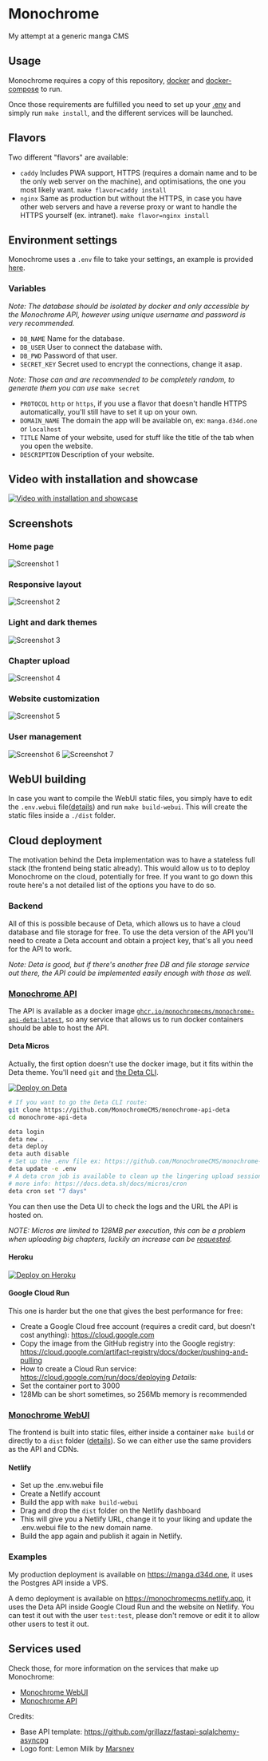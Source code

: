 # Monochrome

 My attempt at a generic manga CMS

## Usage

Monochrome requires a copy of this repository,
[docker](https://docs.docker.com/engine/install/)
and [docker-compose](https://docs.docker.com/compose/install/) to run.

Once those requirements are fulfilled you need to set up your
[.env](#environment-settings) and simply run
`make install`, and the different services will be launched.

## Flavors

Two different "flavors" are available:

* `caddy` Includes PWA support, HTTPS (requires a domain name and to be the
  only web server on the machine), and optimisations, the one you most
  likely want. `make flavor=caddy install`
* `nginx` Same as production but without the HTTPS, in case you have other web
  servers and have a reverse proxy or want to handle the HTTPS yourself
  (ex. intranet). `make flavor=nginx install`

## Environment settings

Monochrome uses a `.env` file to take your settings,
an example is provided [here](.env.example).

### Variables

*Note: The database should be isolated by docker and only accessible by the
Monochrome API, however using unique username and password is very recommended.*

* `DB_NAME` Name for the database.
* `DB_USER` User to connect the database with.
* `DB_PWD` Password of that user.
* `SECRET_KEY` Secret used to encrypt the connections, change it asap.

*Note: Those can and are recommended to be completely random, to generate them
you can use* `make secret`

* `PROTOCOL` `http` or `https`, if you use a flavor that doesn't handle HTTPS
  automatically, you'll still have to set it up on your own.
* `DOMAIN_NAME` The domain the app will be available on, ex: `manga.d34d.one`
  or `localhost`
* `TITLE` Name of your website, used for stuff like the title of the tab when
  you open the website.
* `DESCRIPTION` Description of your website.

## Video with installation and showcase

[![Video with installation and showcase](https://img.youtube.com/vi/W64busecNDA/0.jpg)](https://www.youtube.com/watch?v=W64busecNDA)

## Screenshots

### Home page

![Screenshot 1](.github/assets/monochrome_1.png)

### Responsive layout

![Screenshot 2](.github/assets/monochrome_2.png)

### Light and dark themes

![Screenshot 3](.github/assets/monochrome_3.png)

### Chapter upload

![Screenshot 4](.github/assets/monochrome_4.png)

### Website customization

![Screenshot 5](.github/assets/monochrome_5.png)

### User management

![Screenshot 6](.github/assets/monochrome_6.png)
![Screenshot 7](.github/assets/monochrome_7.png)

## WebUI building

In case you want to compile the WebUI static files, you simply have to edit the
`.env.webui` file([details](https://github.com/MonochromeCMS/monochrome-webui#environment-variables))
and run `make build-webui`. This will create the static files inside a `./dist` folder.

## Cloud deployment

The motivation behind the Deta implementation was to have a stateless full stack
(the frontend being static already). This would allow us to to deploy Monochrome
on the cloud, potentially for free. If you want to go down this route here's a
not detailed list of the options you have to do so.

### Backend

All of this is possible because of Deta, which allows us to have a cloud
database and file storage for free. To use the deta version of the API you'll
need to create a Deta account and obtain a project key, that's all you need
for the API to work.

*Note: Deta is good, but if there's another free DB and file storage service
out there, the API could be implemented easily enough with those as well.*

### [Monochrome API](https://github.com/MonochromeCMS/monochrome-api)

The API is available as a docker image
[`ghcr.io/monochromecms/monochrome-api-deta:latest`](https://github.com/MonochromeCMS/monochrome-api/pkgs/container/monochrome-api),
so any service that allows us to run docker containers should be able to host
the API.

#### Deta Micros

Actually, the first option doesn't use the docker image, but it fits within the
Deta theme. You'll need `git` and [the Deta CLI](https://docs.deta.sh/docs/cli/install).

[![Deploy on Deta](https://button.deta.dev/1/svg)](https://go.deta.dev/deploy?repo=https://github.com/MonochromeCMS/monochrome-api)

```bash
# If you want to go the Deta CLI route:
git clone https://github.com/MonochromeCMS/monochrome-api-deta
cd monochrome-api-deta

deta login
deta new .
deta deploy
deta auth disable
# Set up the .env file ex: https://github.com/MonochromeCMS/monochrome-api-deta/blob/main/.env.example
deta update -e .env
# A deta cron job is available to clean up the lingering upload sessions,
# more info: https://docs.deta.sh/docs/micros/cron
deta cron set "7 days"
```

You can then use the Deta UI to check the logs and the URL the API is hosted on.

*NOTE: Micros are limited to 128MB per execution, this can be a problem when
uploading big chapters, luckily an increase can be [requested](https://form.deta.dev/memory).*

#### Heroku

[![Deploy on Heroku](https://www.herokucdn.com/deploy/button.svg)](https://heroku.com/deploy?template=https://github.com/MonochromeCMS/monochrome-api)

#### Google Cloud Run

This one is harder but the one that gives the best performance for free:

* Create a Google Cloud free account (requires a credit card, but doesn't cost
  anything): https://cloud.google.com
* Copy the image from the GitHub registry into the Google registry:
  https://cloud.google.com/artifact-registry/docs/docker/pushing-and-pulling
* How to create a Cloud Run service:
  https://cloud.google.com/run/docs/deploying
*Details:*
* Set the container port to 3000
* 128Mb can be short sometimes, so 256Mb memory is recommended

### [Monochrome WebUI](https://github.com/MonochromeCMS/monochrome-webui)

The frontend is built into static files, either inside a container `make build`
or directly to a `dist` folder ([details](https://github.com/MonochromeCMS/Monochrome#webui-building)).
So we can either use the same providers as the API and CDNs.

#### Netlify

* Set up the .env.webui file
* Create a Netlify account
* Build the app with `make build-webui`
* Drag and drop the `dist` folder on the Netlify dashboard
* This will give you a Netlify URL, change it to your liking and update the
  .env.webui file to the new domain name.
* Build the app again and publish it again in Netlify.

### Examples

My production deployment is available on https://manga.d34d.one, it uses the
Postgres API inside a VPS.

A demo deployment is available on https://monochromecms.netlify.app, it uses
the Deta API inside Google Cloud Run and the website on Netlify.
You can test it out with the user `test:test`, please don't remove or edit
it to allow other users to test it out.

## Services used

Check those, for more information on the services that make up Monochrome:
* [Monochrome WebUI](https://github.com/MonochromeCMS/monochrome-webui)
* [Monochrome API](https://github.com/MonochromeCMS/monochrome-api)
  
Credits:
* Base API template: https://github.com/grillazz/fastapi-sqlalchemy-asyncpg
* Logo font: Lemon Milk by [Marsnev](https://marsnev.com/)
